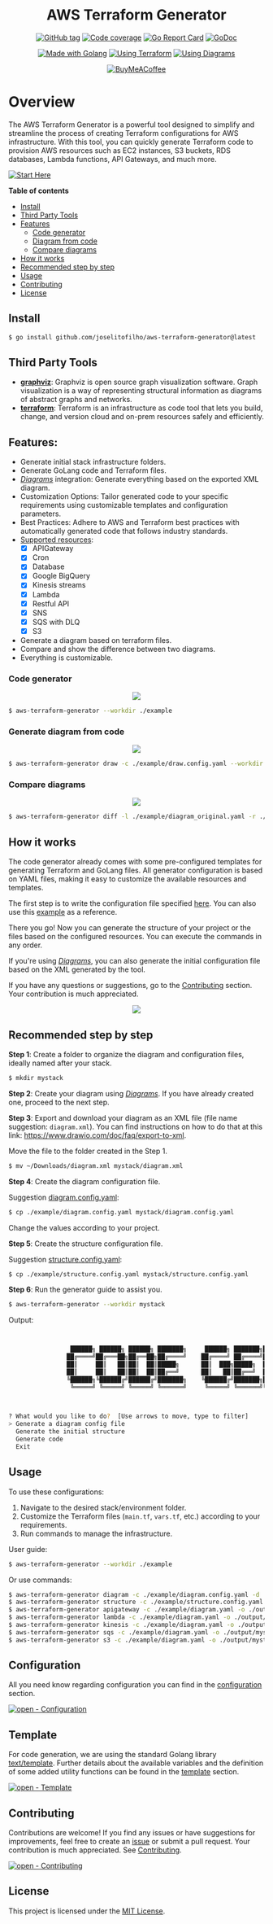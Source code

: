 <link rel="stylesheet" href="markdown-styles-list.css">

<div align="center">

# AWS Terraform Generator

[![GitHub tag](https://img.shields.io/github/release/joselitofilho/aws-terraform-generator?include_prereleases=&sort=semver&color=2ea44f&style=for-the-badge)](https://github.com/joselitofilho/aws-terraform-generator/releases/)
[![Code coverage](https://img.shields.io/badge/Coverage-95.5%25-2ea44f?style=for-the-badge)](#)
[![Go Report Card](https://goreportcard.com/badge/github.com/joselitofilho/aws-terraform-generator?style=for-the-badge)](https://goreportcard.com/report/github.com/joselitofilho/aws-terraform-generator)
[![GoDoc](https://img.shields.io/badge/reference-blue?logo=go&logoColor=white&style=for-the-badge)](https://pkg.go.dev/github.com/joselitofilho/aws-terraform-generator "Go to Golang docs")

[![Made with Golang](https://img.shields.io/badge/Golang-1.21.6-blue?logo=go&logoColor=white&style=for-the-badge)](https://go.dev "Go to Golang homepage")
[![Using Terraform](https://img.shields.io/badge/Terraform-3.76.1-blueviolet?logo=terraform&logoColor=white&style=for-the-badge)](https://registry.terraform.io/providers/hashicorp/aws/3.76.1/docs "Go to Terraform docs")
[![Using Diagrams](https://img.shields.io/badge/diagrams.net-orange?logo=&logoColor=white&style=for-the-badge)](https://app.diagrams.net/ "Go to Diagrams homepage")

[![BuyMeACoffee](https://img.shields.io/badge/Buy%20Me%20a%20Coffee-ffdd00?style=for-the-badge&logo=buy-me-a-coffee&logoColor=black)](https://www.buymeacoffee.com/joselitofilho)

</div>

# Overview

The AWS Terraform Generator is a powerful tool designed to simplify and streamline the process of creating Terraform configurations for AWS infrastructure. With this tool, you can quickly generate Terraform code to provision AWS resources such as EC2 instances, S3 buckets, RDS databases, Lambda functions, API Gateways, and much more.

[![Start Here](https://img.shields.io/badge/start%20here-blue?style=for-the-badge)](#recommended-step-by-step)

**Table of contents**

- [Install](#install)
- [Third Party Tools](#third-party-tools)
- [Features](#features)
  - [Code generator](#code-generator)
  - [Diagram from code](#diagram-from-code)
  - [Compare diagrams](#compare-diagrams)
- [How it works](#how-it-works)
- [Recommended step by step](#recommended-step-by-step)
- [Usage](#usage)
- [Contributing](#contributing)
- [License](#license)

## Install

 ```bash
 $ go install github.com/joselitofilho/aws-terraform-generator@latest
 ```

## Third Party Tools

- [**graphviz**][graphviz]: Graphviz is open source graph visualization software. Graph visualization is a way of representing structural information as diagrams of abstract graphs and networks.
- [**terraform**][terraform]: Terraform is an infrastructure as code tool that lets you build, change, and version cloud and on-prem resources safely and efficiently.

## Features:
- Generate initial stack infrastructure folders.
- Generate GoLang code and Terraform files.
- [*Diagrams*][diagrams] integration: Generate everything based on the exported XML diagram.
- Customization Options: Tailor generated code to your specific requirements using customizable templates and configuration parameters.
- Best Practices: Adhere to AWS and Terraform best practices with automatically generated code that follows industry standards.
- [Supported resources][supported-resources]:
  - [x] APIGateway
  - [x] Cron
  - [x] Database
  - [x] Google BigQuery
  - [x] Kinesis streams
  - [x] Lambda
  - [x] Restful API
  - [x] SNS
  - [x] SQS with DLQ
  - [x] S3
- Generate a diagram based on terraform files.
- Compare and show the difference between two diagrams.
- Everything is customizable.

### Code generator

<div align="center">

![](assets/code-generator.gif)

</div>

```bash
$ aws-terraform-generator --workdir ./example
```

### Generate diagram from code

<div align="center">

![](assets/diagram-generator.gif)

</div>

```bash
$ aws-terraform-generator draw -c ./example/draw.config.yaml --workdir ./output/mystack -o .
```

### Compare diagrams

<div align="center">

![](assets/diff.gif)

</div>

```bash
$ aws-terraform-generator diff -l ./example/diagram_original.yaml -r ./example/diagram.yaml
```

## How it works

The code generator already comes with some pre-configured templates for generating Terraform and GoLang files. All generator 
configuration is based on YAML files, making it easy to customize the available resources and templates.

The first step is to write the configuration file specified [here](CONFIGURATION.md). You can also use this [example](example/) as a reference.

There you go! Now you can generate the structure of your project or the files based on the configured resources. You can execute the commands in any order.

If you're using [*Diagrams*][diagrams], you can also generate the initial configuration file based on the XML generated by the tool.

If you have any questions or suggestions, go to the [Contributing](#contributing) section. Your contribution is much appreciated.

<div style="text-align:center"><img src="assets/general-overview.svg" /></div>

## Recommended step by step

**Step 1**: Create a folder to organize the diagram and configuration files, ideally named after your stack.
```bash
$ mkdir mystack
```

**Step 2**: Create your diagram using [*Diagrams*][diagrams]. If you have already created one, proceed to the next step.

**Step 3**: Export and download your diagram as an XML file (file name suggestion: `diagram.xml`).
You can find instructions on how to do that at this link: https://www.drawio.com/doc/faq/export-to-xml.

Move the file to the folder created in the Step 1.

```bash
$ mv ~/Downloads/diagram.xml mystack/diagram.xml
```

**Step 4**: Create the diagram configuration file.

Suggestion [diagram.config.yaml](./example/diagram.config.yaml):
```bash
$ cp ./example/diagram.config.yaml mystack/diagram.config.yaml
```

Change the values according to your project.

**Step 5**: Create the structure configuration file.

Suggestion [structure.config.yaml](./example/structure.config.yaml):
```bash
$ cp ./example/structure.config.yaml mystack/structure.config.yaml
```

**Step 6**: Run the generator guide to assist you.

```bash
$ aws-terraform-generator --workdir mystack
```

Output:
```bash


                 ██████╗ ██████╗ ██████╗ ███████╗     ██████╗ ███████╗███╗   ██╗
                ██╔════╝██╔═══██╗██╔══██╗██╔════╝    ██╔════╝ ██╔════╝████╗  ██║
                ██║     ██║   ██║██║  ██║█████╗      ██║  ███╗█████╗  ██╔██╗ ██║
                ██║     ██║   ██║██║  ██║██╔══╝      ██║   ██║██╔══╝  ██║╚██╗██║
                ╚██████╗╚██████╔╝██████╔╝███████╗    ╚██████╔╝███████╗██║ ╚████║
                 ╚═════╝ ╚═════╝ ╚═════╝ ╚══════╝     ╚═════╝ ╚══════╝╚═╝  ╚═══╝
                                                                             AWS


? What would you like to do?  [Use arrows to move, type to filter]
> Generate a diagram config file
  Generate the initial structure
  Generate code
  Exit
```

## Usage

To use these configurations:

1. Navigate to the desired stack/environment folder.
2. Customize the Terraform files (`main.tf`, `vars.tf`, etc.) according to your requirements.
3. Run commands to manage the infrastructure.

User guide: 

```bash
$ aws-terraform-generator --workdir ./example
```

Or use commands:

```bash
$ aws-terraform-generator diagram -c ./example/diagram.config.yaml -d ./example/diagram.xml -o ./example/diagram.yaml
$ aws-terraform-generator structure -c ./example/structure.config.yaml -o ./output
$ aws-terraform-generator apigateway -c ./example/diagram.yaml -o ./output
$ aws-terraform-generator lambda -c ./example/diagram.yaml -o ./output/mystack
$ aws-terraform-generator kinesis -c ./example/diagram.yaml -o ./output/mystack
$ aws-terraform-generator sqs -c ./example/diagram.yaml -o ./output/mystack
$ aws-terraform-generator s3 -c ./example/diagram.yaml -o ./output/mystack
```

## Configuration

All you need know regarding configuration you can find in the [configuration](CONFIGURATION.md) section.

[![open - Configuration](https://img.shields.io/badge/open-configuration-blue?style=for-the-badge)](CONFIGURATION.md "Go to configuration")

## Template

For code generation, we are using the standard Golang library [text/template][lib-template]. Further details about the available variables and the definition of some added utility functions can be found in the [template](TEMPLATE.md) section.

[![open - Template](https://img.shields.io/badge/open-template-blue?style=for-the-badge)](TEMPLATE.md "Go to configuration")

## Contributing

Contributions are welcome! If you find any issues or have suggestions for improvements, feel free to create an [issue][issues] or submit a pull request. Your contribution is much appreciated. See [Contributing](CONTRIBUTING.md).

[![open - Contributing](https://img.shields.io/badge/open-contributing-blue?style=for-the-badge)](CONTRIBUTING.md "Go to contributing")

## License

This project is licensed under the [MIT License](LICENSE).

[diagrams]: https://app.diagrams.net/
[issues]: https://github.com/joselitofilho/aws-terraform-generator/issues
[graphviz]: https://graphviz.org/download/
[lib-template]: https://pkg.go.dev/text/template
[supported-resources]: https://drive.google.com/file/d/1Lrh6SikW1bvGXrfJLRDFBB4BChQdAPqz/view?usp=sharing
[terraform]: https://developer.hashicorp.com/terraform/tutorials/aws-get-started/install-cli